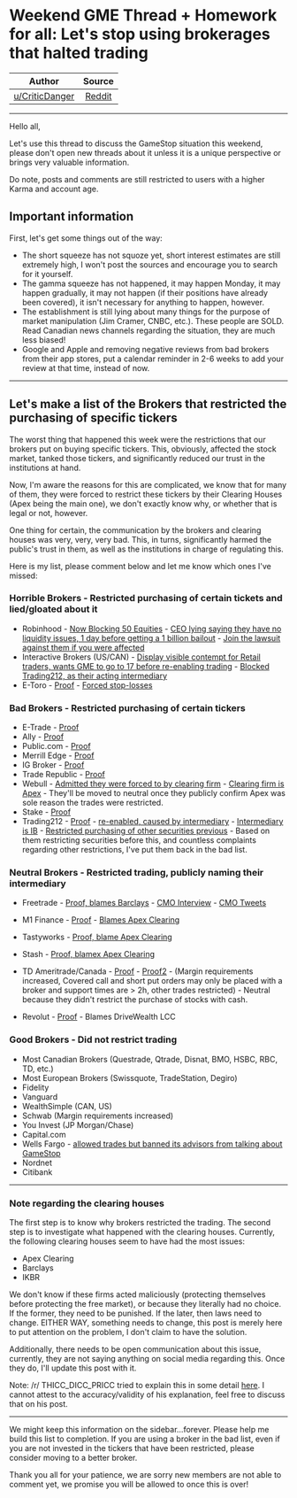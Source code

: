# Weekend GME Thread + Homework for all: Let's stop using brokerages that halted trading

| Author       | Source       | 
| :-------------: |:-------------:|
|  [u/CriticDanger](https://www.reddit.com/user/CriticDanger) | [Reddit](https://www.reddit.com/r/stocks/comments/l8rhr3/weekend_gme_thread_homework_for_all_lets_stop/) | 

---

Hello all,

Let's use this thread to discuss the GameStop situation this weekend, please don't open new threads about it unless it is a unique perspective or brings very valuable information.

Do note, posts and comments are still restricted to users with a higher Karma and account age.

Important information
---------------------

First, let's get some things out of the way:

-   The short squeeze has not squoze yet, short interest estimates are still extremely high, I won't post the sources and encourage you to search for it yourself.
-   The gamma squeeze has not happened, it may happen Monday, it may happen gradually, it may not happen (if their positions have already been covered), it isn't necessary for anything to happen, however.
-   The establishment is still lying about many things for the purpose of market manipulation (Jim Cramer, CNBC, etc.). These people are SOLD. Read Canadian news channels regarding the situation, they are much less biased!
-   Google and Apple and removing negative reviews from bad brokers from their app stores, put a calendar reminder in 2-6 weeks to add your review at that time, instead of now.

* * * * *

Let's make a list of the Brokers that restricted the purchasing of specific tickers
-----------------------------------------------------------------------------------

The worst thing that happened this week were the restrictions that our brokers put on buying specific tickers. This, obviously, affected the stock market, tanked those tickers, and significantly reduced our trust in the institutions at hand.

Now, I'm aware the reasons for this are complicated, we know that for many of them, they were forced to restrict these tickers by their Clearing Houses (Apex being the main one), we don't exactly know why, or whether that is legal or not, however.

One thing for certain, the communication by the brokers and clearing houses was very, very, very bad. This, in turns, significantly harmed the public's trust in them, as well as the institutions in charge of regulating this.

Here is my list, please comment below and let me know which ones I've missed:

### Horrible Brokers - Restricted purchasing of certain tickets and lied/gloated about it

-   Robinhood - [Now Blocking 50 Equities](https://seekingalpha.com/news/3656437-robinhoods-50-stock-limit-list?mail_subject=bb-ino-robinhood-s-50-stock-limit-list-with-spacs-makes-mass-exodus-likelier-alpha-tactics&utm_campaign=rta-stock-news&utm_content=link-73&utm_medium=email&utm_source=seeking_alpha) - [CEO lying saying they have no liquidity issues, 1 day before getting a 1 billion bailout](https://www.youtube.com/watch?v=6fs_lyGn4YA) - [Join the lawsuit against them if you were affected](https://robinhoodgamestopclassaction.com/)
-   Interactive Brokers (US/CAN) - [Display visible contempt for Retail traders, wants GME to go to 17 before re-enabling trading](https://www.youtube.com/watch?v=7RH4XKP55fM) - [Blocked Trading212, as their acting intermediary](https://www.financemagnates.com/forex/brokers/trading-212-blames-interactive-brokers-for-trade-execution-delay/)
-   E-Toro - [Proof](https://markets.businessinsider.com/news/stocks/robinhood-webull-m1-reopen-gamestop-stock-trading-2021-1-1030019926) - [Forced stop-losses](https://www.etoro.com/posts/0__entry__df95e7f0-1772-4ec7-a271-69b13ca229dd?utm_medium=Direct&utm_source=55714&utm_content=0&utm_serial=SocialSharePostcopyLink_918269&utm_campaign=SocialSharePostcopyLink_918269&utm_term)

### Bad Brokers - Restricted purchasing of certain tickers

-   E-Trade - [Proof](https://www.theverge.com/2021/1/28/22254863/etrade-gamestop-amc-stock-reddit-wallstreetbets-robinhood)
-   Ally - [Proof](https://www.wsj.com/articles/online-brokerages-restrict-trading-on-gamestop-amc-amid-frenetic-trading-11611849934)
-   Public.com - [Proof](https://techcrunch.com/2021/01/28/webull-and-public-remove-restrictions-on-memestocks-after-citing-trade-settlement-firm-as-the-cause/)
-   Merrill Edge - [Proof](https://www.streetinsider.com/Momentum+Movers/Merrill+Edge+said+to+have+put+restrictions+on+trading+in+AMC+Entertainment+%28AMC%29%2C+GameStop+%28GME%29/17879212.html)
-   IG Broker - [Proof](https://finance.yahoo.com/news/gamestop-amc-uk-trading-platform-163546937.html)
-   Trade Republic - [Proof](https://www.tellerreport.com/business/2021-01-29-%0A---trade-republic-and-gamestop--patronizing-investors-%0A--.BJNYXthWl_.html)
-   Webull - [Admitted they were forced to by clearing firm](https://finance.yahoo.com/news/we-bull-ceo-explains-why-trading-was-restricted-amid-the-game-stop-market-mania-172539318.html) - [Clearing firm is Apex](https://www.youtube.com/watch?v=4RS4JIEVyXM&feature=youtu.be) - They'll be moved to neutral once they publicly confirm Apex was sole reason the trades were restricted.
-   Stake - [Proof](https://hellostake.com/au/stake-updates/understanding-trading-suspensions/)
-   Trading212 - [Proof](https://inews.co.uk/news/business/gamestop-uk-trading-robinhood-trading-212-gme-stock-restricted-legal-action-850465) - [re-enabled, caused by intermediary](https://twitter.com/Trading212/status/1355074914202628098) - [Intermediary is IB](https://www.financemagnates.com/forex/brokers/trading-212-blames-interactive-brokers-for-trade-execution-delay/) - [Restricted purchasing of other securities previous](https://community.trading212.com/t/gold-buying-restricted-in-larger-quantities/27987) - Based on them restricting securities before this, and countless complaints regarding other restrictions, I've put them back in the bad list.

### Neutral Brokers - Restricted trading, publicly naming their intermediary

-   Freetrade - [Proof, blames Barclays](https://www.cnbc.com/2021/01/29/gamestop-saga-uk-trading-app-freetrade-halts-purchases-of-us-stocks.html) - [CMO Interview](https://www.youtube.com/watch?v=V76UGdYAdcI&feature=youtu.be) - [CMO Tweets](https://twitter.com/v18n/status/1355258696885030915?s=19)
-   M1 Finance - [Proof](https://markets.businessinsider.com/news/stocks/robinhood-webull-m1-reopen-gamestop-stock-trading-2021-1-1030019926) - [Blames Apex Clearing](https://twitter.com/m1_finance/status/1354837064072753152)

-   Tastyworks - [Proof, blame Apex Clearing](https://twitter.com/thetastyworks/status/1354879706991128578)

-   Stash - [Proof, blamex Apex Clearing](https://twitter.com/Stash/status/1354839916761518083?ref_src=twsrc%5Etfw%7Ctwcamp%5Etweetembed%7Ctwterm%5E1354839916761518083%7Ctwgr%5E%7Ctwcon%5Es1_&ref_url=https%3A%2F%2Fwww.newsweek.com%2Fwebull-blocks-gamestop-amc-transactions-stock-market-robinhood-1565172)

-   TD Ameritrade/Canada - [Proof](https://www.cnet.com/news/reddits-amc-and-gamestop-stocks-swing-wildly-after-robinhood-td-ameritrade-restrict-trades/) - [Proof2](https://www.cbc.ca/news/business/robinhood-gamestop-1.5891363) - (Margin requirements increased, Covered call and short put orders may only be placed with a broker and support times are > 2h, other trades restricted) - Neutral because they didn't restrict the purchase of stocks with cash.

-   Revolut - [Proof](https://www.financemagnates.com/forex/brokers/gamestop-buyers-suffer-another-setback-as-revolut-bans-trading/) - Blames DriveWealth LCC

### Good Brokers - Did not restrict trading

-   Most Canadian Brokers (Questrade, Qtrade, Disnat, BMO, HSBC, RBC, TD, etc.)
-   Most European Brokers (Swissquote, TradeStation, Degiro)
-   Fidelity
-   Vanguard
-   WealthSimple (CAN, US)
-   Schwab (Margin requirements increased)
-   You Invest (JP Morgan/Chase)
-   Capital.com
-   Wells Fargo - [allowed trades but banned its advisors from talking about GameStop](https://www.barrons.com/articles/wells-fargo-blocks-advisors-from-recommending-gamestop-amc-51611870929)
-   Nordnet
-   Citibank

* * * * *

### Note regarding the clearing houses

The first step is to know why brokers restricted the trading. The second step is to investigate what happened with the clearing houses. Currently, the following clearing houses seem to have had the most issues:

-   Apex Clearing
-   Barclays
-   IKBR

We don't know if these firms acted maliciously (protecting themselves before protecting the free market), or because they literally had no choice. If the former, they need to be punished. If the later, then laws need to change. EITHER WAY, something needs to change, this post is merely here to put attention on the problem, I don't claim to have the solution.

Additionally, there needs to be open communication about this issue, currently, they are not saying anything on social media regarding this. Once they do, I'll update this post with it.

Note: /r/ THICC_DICC_PRICC tried to explain this in some detail [here](https://www.reddit.com/r/stocks/comments/l90an8/an_explanation_of_what_caused_the_trading_halt/). I cannot attest to the accuracy/validity of his explanation, feel free to discuss that on his post.

* * * * *

We might keep this information on the sidebar...forever. Please help me build this list to completion. If you are using a broker in the bad list, even if you are not invested in the tickers that have been restricted, please consider moving to a better broker.

Thank you all for your patience, we are sorry new members are not able to comment yet, we promise you will be allowed to once this is over!
